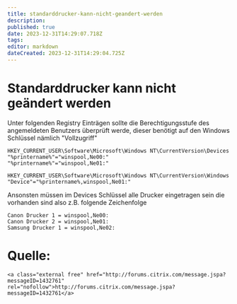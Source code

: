 ```yaml
---
title: standarddrucker-kann-nicht-geandert-werden
description: 
published: true
date: 2023-12-31T14:29:07.718Z
tags: 
editor: markdown
dateCreated: 2023-12-31T14:29:04.725Z
---
```


# Standarddrucker kann nicht geändert werden

Unter folgenden Registry Einträgen sollte die Berechtigungsstufe des angemeldeten Benutzers überprüft werde, dieser benötigt auf den Windows Schlüssel nämlich "Vollzugriff"

```
HKEY_CURRENT_USER\Software\Microsoft\Windows NT\CurrentVersion\Devices
"%printername%"="winspool,Ne00:"
"%printername%"="winspool,Ne01:"

HKEY_CURRENT_USER\Software\Microsoft\Windows NT\CurrentVersion\Windows
"Device"="%printername%,winspool,Ne01:"
```

Ansonsten müssen im Devices Schlüssel alle Drucker eingetragen sein die vorhanden sind also z.B. folgende Zeichenfolge

```
Canon Drucker 1 = winspool,Ne00:
Canon Drucker 2 = winspool,Ne01:
Samsung Drucker 1 = winspool,Ne02:
```

# <span class="mw-headline" id="bkmrk-quelle%3A-1">Quelle:</span>

```
<a class="external free" href="http://forums.citrix.com/message.jspa?messageID=1432761" rel="nofollow">http://forums.citrix.com/message.jspa?messageID=1432761</a>
```
